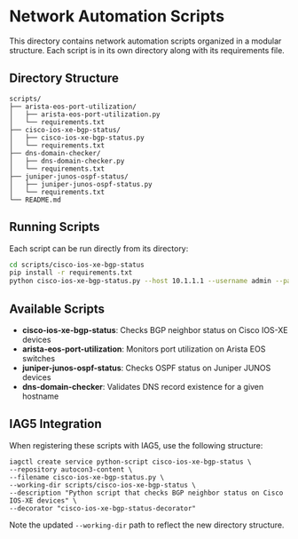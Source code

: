 # Network Automation Scripts

This directory contains network automation scripts organized in a modular structure. Each script is in its own directory along with its requirements file.

## Directory Structure

```
scripts/
├── arista-eos-port-utilization/
│   ├── arista-eos-port-utilization.py
│   └── requirements.txt
├── cisco-ios-xe-bgp-status/
│   ├── cisco-ios-xe-bgp-status.py
│   └── requirements.txt
├── dns-domain-checker/
│   ├── dns-domain-checker.py
│   └── requirements.txt
├── juniper-junos-ospf-status/
│   ├── juniper-junos-ospf-status.py
│   └── requirements.txt
└── README.md
```

## Running Scripts

Each script can be run directly from its directory:

```bash
cd scripts/cisco-ios-xe-bgp-status
pip install -r requirements.txt
python cisco-ios-xe-bgp-status.py --host 10.1.1.1 --username admin --password cisco
```

## Available Scripts

- **cisco-ios-xe-bgp-status**: Checks BGP neighbor status on Cisco IOS-XE devices
- **arista-eos-port-utilization**: Monitors port utilization on Arista EOS switches
- **juniper-junos-ospf-status**: Checks OSPF status on Juniper JUNOS devices
- **dns-domain-checker**: Validates DNS record existence for a given hostname

## IAG5 Integration

When registering these scripts with IAG5, use the following structure:

```
iagctl create service python-script cisco-ios-xe-bgp-status \
--repository autocon3-content \
--filename cisco-ios-xe-bgp-status.py \
--working-dir scripts/cisco-ios-xe-bgp-status \
--description "Python script that checks BGP neighbor status on Cisco IOS-XE devices" \
--decorator "cisco-ios-xe-bgp-status-decorator"
```

Note the updated `--working-dir` path to reflect the new directory structure.
